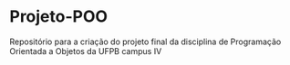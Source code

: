 # Projeto-POO
Repositório para a criação do projeto final da disciplina de Programação Orientada a Objetos da UFPB campus IV
